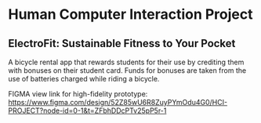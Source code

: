 # Human Computer Interaction Project

## ElectroFit: Sustainable Fitness to Your Pocket
 A bicycle rental app that
 rewards students for their use
 by crediting them with bonuses
 on their student card. Funds for
 bonuses are taken from the
 use of batteries charged while
 riding a bicycle.
 
 

FIGMA view link for high-fidelity prototype: https://www.figma.com/design/52Z85wU6R8ZuyPYmOdu4G0/HCI-PROJECT?node-id=0-1&t=ZFbhDDcPTv25pP5r-1
